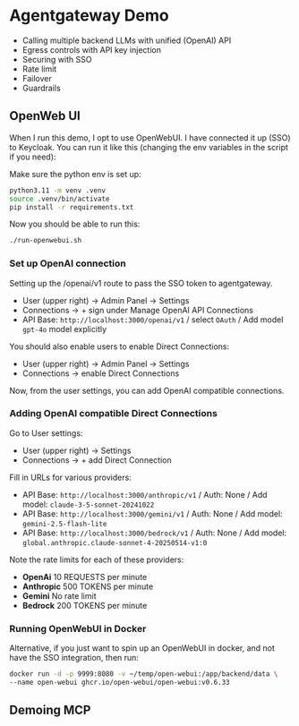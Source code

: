 # Agentgateway Demo

* Calling multiple backend LLMs with unified (OpenAI) API
* Egress controls with API key injection
* Securing with SSO
* Rate limit
* Failover
* Guardrails



## OpenWeb UI

When I run this demo, I opt to use OpenWebUI. I have connected it up (SSO) to Keycloak. You can run it like this (changing the env variables in the script if you need):


Make sure the python env is set up:

```bash
python3.11 -m venv .venv
source .venv/bin/activate
pip install -r requirements.txt
```

Now you should be able to run this:

```bash
./run-openwebui.sh
```

### Set up OpenAI connection

Setting up the /openai/v1 route to pass the SSO token to agentgateway.

* User (upper right) -> Admin Panel -> Settings
* Connections -> + sign under Manage OpenAI API Connections
* API Base: `http://localhost:3000/openai/v1` / select `OAuth` / Add model `gpt-4o` model explicitly

You should also enable users to enable Direct Connections:

* User (upper right) -> Admin Panel -> Settings
* Connections -> enable Direct Connections

Now, from the user settings, you can add OpenAI compatible connections.

### Adding OpenAI compatible Direct Connections

Go to User settings:

* User (upper right) -> Settings
* Connections -> + add Direct Connection

Fill in URLs for various providers:

* API Base: `http://localhost:3000/anthropic/v1` / Auth: None / Add model: `claude-3-5-sonnet-20241022`
* API Base: `http://localhost:3000/gemini/v1` / Auth: None / Add model: `gemini-2.5-flash-lite`
* API Base: `http://localhost:3000/bedrock/v1` / Auth: None / Add model: `global.anthropic.claude-sonnet-4-20250514-v1:0`

Note the rate limits for each of these providers:

* **OpenAi** 10 REQUESTS per minute
* **Anthropic** 500 TOKENS per minute
* **Gemini** No rate limit
* **Bedrock** 200 TOKENS per minute

### Running OpenWebUI in Docker

Alternative, if you just want to spin up an OpenWebUI in docker, and not have the SSO integration,
then run:

```bash
docker run -d -p 9999:8080 -v ~/temp/open-webui:/app/backend/data \
--name open-webui ghcr.io/open-webui/open-webui:v0.6.33
```

## Demoing MCP

